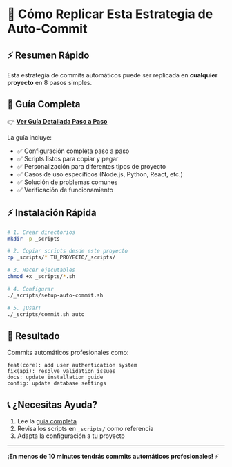 # 🚀 Cómo Replicar Esta Estrategia de Auto-Commit

## ⚡ Resumen Rápido

Esta estrategia de commits automáticos puede ser replicada en **cualquier proyecto** en 8 pasos simples.

## 📖 Guía Completa

👉 **[Ver Guía Detallada Paso a Paso](../automation/auto-commit-replication-guide.md)**

La guía incluye:

- ✅ Configuración completa paso a paso
- ✅ Scripts listos para copiar y pegar
- ✅ Personalización para diferentes tipos de proyecto
- ✅ Casos de uso específicos (Node.js, Python, React, etc.)
- ✅ Solución de problemas comunes
- ✅ Verificación de funcionamiento

## ⚡ Instalación Rápida

```bash
# 1. Crear directorios
mkdir -p _scripts

# 2. Copiar scripts desde este proyecto
cp _scripts/* TU_PROYECTO/_scripts/

# 3. Hacer ejecutables
chmod +x _scripts/*.sh

# 4. Configurar
./_scripts/setup-auto-commit.sh

# 5. ¡Usar!
./_scripts/commit.sh auto
```

## 🎯 Resultado

Commits automáticos profesionales como:

```
feat(core): add user authentication system
fix(api): resolve validation issues
docs: update installation guide
config: update database settings
```

## 📞 ¿Necesitas Ayuda?

1. Lee la [guía completa](../automation/auto-commit-replication-guide.md)
2. Revisa los scripts en `_scripts/` como referencia
3. Adapta la configuración a tu proyecto

---

**¡En menos de 10 minutos tendrás commits automáticos profesionales!** ⚡
